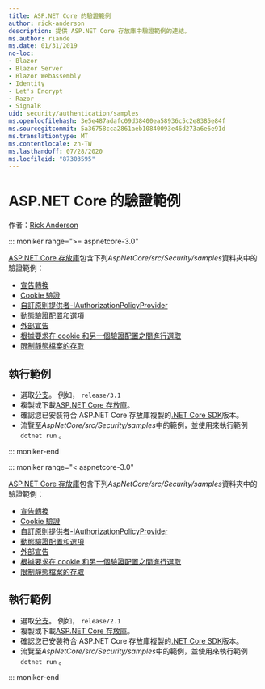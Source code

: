 ```yaml
---
title: ASP.NET Core 的驗證範例
author: rick-anderson
description: 提供 ASP.NET Core 存放庫中驗證範例的連結。
ms.author: riande
ms.date: 01/31/2019
no-loc:
- Blazor
- Blazor Server
- Blazor WebAssembly
- Identity
- Let's Encrypt
- Razor
- SignalR
uid: security/authentication/samples
ms.openlocfilehash: 3e5e487adafc09d38400ea58936c5c2e8385e84f
ms.sourcegitcommit: 5a36758cca2861aeb10840093e46d273a6e6e91d
ms.translationtype: MT
ms.contentlocale: zh-TW
ms.lasthandoff: 07/28/2020
ms.locfileid: "87303595"
---
```

# <a name="authentication-samples-for-aspnet-core"></a>ASP.NET Core 的驗證範例

作者：[Rick Anderson](https://twitter.com/RickAndMSFT)

::: moniker range=">= aspnetcore-3.0"

[ASP.NET Core 存放庫](https://github.com/dotnet/AspNetCore)包含下列*AspNetCore/src/Security/samples*資料夾中的驗證範例：

* [宣告轉換](https://github.com/dotnet/AspNetCore/tree/release/3.1/src/Security/samples/ClaimsTransformation)
* [Cookie 驗證](https://github.com/dotnet/AspNetCore/tree/release/3.1/src/Security/samples/Cookies)
* [自訂原則提供者-IAuthorizationPolicyProvider](https://github.com/dotnet/AspNetCore/tree/release/3.1/src/Security/samples/CustomPolicyProvider)
* [動態驗證配置和選項](https://github.com/dotnet/AspNetCore/tree/release/3.1/src/Security/samples/DynamicSchemes)
* [外部宣告](https://github.com/dotnet/AspNetCore/tree/release/3.1/src/Security/samples/Identity.ExternalClaims)
* [根據要求在 cookie 和另一個驗證配置之間進行選取](https://github.com/dotnet/AspNetCore/tree/release/3.1/src/Security/samples/PathSchemeSelection)
* [限制靜態檔案的存取](https://github.com/dotnet/AspNetCore/tree/release/3.1/src/Security/samples/StaticFilesAuth)

## <a name="run-the-samples"></a>執行範例

* 選取[分支](https://github.com/dotnet/AspNetCore)。 例如， `release/3.1`
* 複製或下載[ASP.NET Core 存放庫](https://github.com/dotnet/AspNetCore)。
* 確認您已安裝符合 ASP.NET Core 存放庫複製的[.NET Core SDK](https://dotnet.microsoft.com/download/dotnet-core)版本。
* 流覽至*AspNetCore/src/Security/samples*中的範例，並使用來執行範例 `dotnet run` 。

::: moniker-end

::: moniker range="< aspnetcore-3.0"

[ASP.NET Core 存放庫](https://github.com/dotnet/AspNetCore)包含下列*AspNetCore/src/Security/samples*資料夾中的驗證範例：

* [宣告轉換](https://github.com/dotnet/AspNetCore/tree/release/2.1/src/Security/samples/ClaimsTransformation)
* [Cookie 驗證](https://github.com/dotnet/AspNetCore/tree/release/2.1/src/Security/samples/Cookies)
* [自訂原則提供者-IAuthorizationPolicyProvider](https://github.com/dotnet/AspNetCore/tree/2.1.3/src/Security/samples/CustomPolicyProvider)
* [動態驗證配置和選項](https://github.com/dotnet/AspNetCore/tree/release/2.1/src/Security/samples/DynamicSchemes)
* [外部宣告](https://github.com/dotnet/AspNetCore/tree/release/2.1/src/Security/samples/Identity.ExternalClaims)
* [根據要求在 cookie 和另一個驗證配置之間進行選取](https://github.com/dotnet/AspNetCore/tree/release/2.1/src/Security/samples/PathSchemeSelection)
* [限制靜態檔案的存取](https://github.com/dotnet/AspNetCore/tree/2.1.3/src/Security/samples/StaticFilesAuth)

## <a name="run-the-samples"></a>執行範例

* 選取[分支](https://github.com/dotnet/AspNetCore)。 例如， `release/2.1`
* 複製或下載[ASP.NET Core 存放庫](https://github.com/dotnet/AspNetCore)。
* 確認您已安裝符合 ASP.NET Core 存放庫複製的[.NET Core SDK](https://dotnet.microsoft.com/download/dotnet-core)版本。
* 流覽至*AspNetCore/src/Security/samples*中的範例，並使用來執行範例 `dotnet run` 。

::: moniker-end
